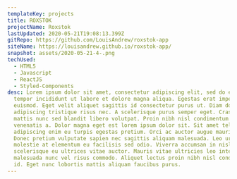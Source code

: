 ```yaml
---
templateKey: projects
title: ROXSTOK
projectName: Roxstok
lastUpdated: 2020-05-21T19:08:13.399Z
gitRepo: https://github.com/LouisAndrew/roxstok-app
siteName: https://louisandrew.github.io/roxstok-app/
snapshot: assets/2020-05-21-4-.png
techUsed:
  - HTML5
  - Javascript
  - ReactJS
  - Styled-Components
desc: Lorem ipsum dolor sit amet, consectetur adipiscing elit, sed do eiusmod
  tempor incididunt ut labore et dolore magna aliqua. Egestas erat imperdiet sed
  euismod. Eget velit aliquet sagittis id consectetur purus ut. Diam donec
  adipiscing tristique risus nec. A scelerisque purus semper eget. Cras pulvinar
  mattis nunc sed blandit libero volutpat. Proin nibh nisl condimentum id
  venenatis a. Dolor magna eget est lorem ipsum dolor sit. Sit amet tellus cras
  adipiscing enim eu turpis egestas pretium. Orci ac auctor augue mauris augue.
  Donec pretium vulputate sapien nec sagittis aliquam malesuada. Leo urna
  molestie at elementum eu facilisis sed odio. Viverra accumsan in nisl nisi
  scelerisque eu ultrices vitae auctor. Mauris vitae ultricies leo integer
  malesuada nunc vel risus commodo. Aliquet lectus proin nibh nisl condimentum
  id. Eget nunc lobortis mattis aliquam faucibus purus.
---
```

